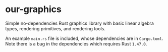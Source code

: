 # our-graphics
Simple no-dependencies Rust graphics library with basic linear algebra types, rendering primitives, and rendering tools.

An example `main.rs` file is included, whose dependencies are in `Cargo.toml`. Note there is a bug in the dependencies which requires Rust `1.47.0`.
